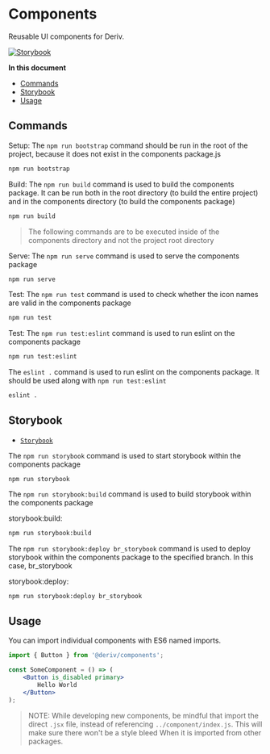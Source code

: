 # Components

Reusable UI components for Deriv.

[![Storybook](https://cdn.jsdelivr.net/gh/storybookjs/brand@main/badge/badge-storybook.svg)](@)

**In this document**

-   [Commands](#commands)
-   [Storybook](#storybook)
-   [Usage](#usage)

## Commands

Setup:
The `npm run bootstrap` command should be run in the root of the project, because it does not exist in the components package.js

```sh
npm run bootstrap
```

Build:
The `npm run build` command is used to build the components package. It can be run both in the root directory (to build the entire project) and in the components directory (to build the components package)

```sh
npm run build
```

> The following commands are to be executed inside of the components directory and not the project root directory

Serve:
The `npm run serve` command is used to serve the components package

```sh
npm run serve
```

Test:
The `npm run test` command is used to check whether the icon names are valid in the components package

```sh
npm run test
```

Test:
The `npm run test:eslint` command is used to run eslint on the components package

```sh
npm run test:eslint
```

The `eslint .` command is used to run eslint on the components package. It should be used along with `npm run test:eslint`

```sh
eslint .
```

## Storybook

-   [`Storybook`](https://github.com/binary-com/deriv-app/blob/master/storybook/README.md)

The `npm run storybook` command is used to start storybook within the components package

```shell script
npm run storybook
```

The `npm run storybook:build` command is used to build storybook within the components package

storybook:build:

```sh
npm run storybook:build
```

The `npm run storybook:deploy br_storybook` command is used to deploy storybook within the components package to the specified branch. In this case, br_storybook

storybook:deploy:

```sh
npm run storybook:deploy br_storybook
```

## Usage

You can import individual components with ES6 named imports.

```jsx
import { Button } from '@deriv/components';

const SomeComponent = () => (
    <Button is_disabled primary>
        Hello World
    </Button>
);
```

> NOTE: While developing new components, be mindful that import the direct `.jsx` file, instead of referencing `../component/index.js`. This will make sure there won't be a style bleed
> When it is imported from other packages.
